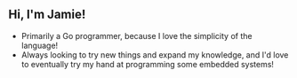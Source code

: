 ## Hi, I'm Jamie!

- Primarily a Go programmer, because I love the simplicity of the language!
- Always looking to try new things and expand my knowledge, and I'd love to eventually try my hand at programming some embedded systems!

<!--
**jms-guy/jms-guy** is a ✨ _special_ ✨ repository because its `README.md` (this file) appears on your GitHub profile.

Here are some ideas to get you started:

- 🔭 I’m currently working on ...
- 🌱 I’m currently learning ...
- 👯 I’m looking to collaborate on ...
- 🤔 I’m looking for help with ...
- 💬 Ask me about ...
- 📫 How to reach me: ...
- 😄 Pronouns: ...
- ⚡ Fun fact: ...
-->
